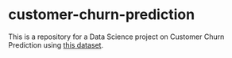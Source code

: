 # customer-churn-prediction

This is a repository for a Data Science project on Customer Churn Prediction using [this dataset](https://www.kaggle.com/code/kmalit/bank-customer-churn-prediction/data).
